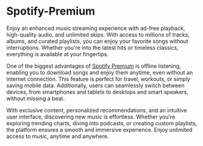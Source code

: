 # Spotify-Premium
Enjoy an enhanced music streaming experience with ad-free playback, high-quality audio, and unlimited skips. With access to millions of tracks, albums, and curated playlists, you can enjoy your favorite songs without interruptions. Whether you're into the latest hits or timeless classics, everything is available at your fingertips.

One of the biggest advantages of [Spotify Premium](https://spotifypremium.com.mx/) is offline listening, enabling you to download songs and enjoy them anytime, even without an internet connection. This feature is perfect for travel, workouts, or simply saving mobile data. Additionally, users can seamlessly switch between devices, from smartphones and tablets to desktops and smart speakers, without missing a beat.

With exclusive content, personalized recommendations, and an intuitive user interface, discovering new music is effortless. Whether you're exploring trending charts, diving into podcasts, or creating custom playlists, the platform ensures a smooth and immersive experience. Enjoy unlimited access to music, anytime and anywhere.
